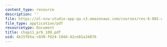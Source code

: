 ```yaml
---
content_type: resource
description: ''
file: https://ol-ocw-studio-app-qa.s3.amazonaws.com/courses/res-6-001-continuum-electromechanics-spring-2009/4b15fb5ac030f62419dd42ce81a34876_chap11_prb_100.pdf
file_type: application/pdf
resourcetype: Document
title: chap11_prb_100.pdf
uid: 4b15fb5a-c030-f624-19dd-42ce81a34876
---
```

